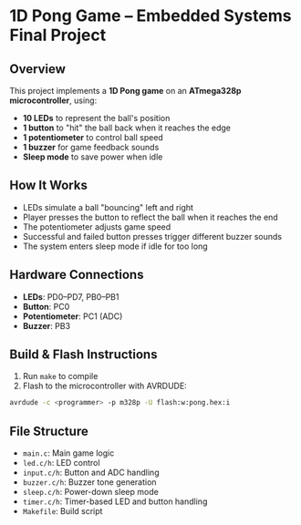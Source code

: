 # 1D Pong Game – Embedded Systems Final Project

## Overview

This project implements a **1D Pong game** on an **ATmega328p microcontroller**, using:

- **10 LEDs** to represent the ball's position
- **1 button** to "hit" the ball back when it reaches the edge
- **1 potentiometer** to control ball speed
- **1 buzzer** for game feedback sounds
- **Sleep mode** to save power when idle

## How It Works

- LEDs simulate a ball "bouncing" left and right
- Player presses the button to reflect the ball when it reaches the end
- The potentiometer adjusts game speed
- Successful and failed button presses trigger different buzzer sounds
- The system enters sleep mode if idle for too long

## Hardware Connections

- **LEDs**: PD0–PD7, PB0–PB1
- **Button**: PC0
- **Potentiometer**: PC1 (ADC)
- **Buzzer**: PB3

## Build & Flash Instructions

1. Run `make` to compile
2. Flash to the microcontroller with AVRDUDE:

```bash
avrdude -c <programmer> -p m328p -U flash:w:pong.hex:i
```

## File Structure

- `main.c`: Main game logic
- `led.c/h`: LED control
- `input.c/h`: Button and ADC handling
- `buzzer.c/h`: Buzzer tone generation
- `sleep.c/h`: Power-down sleep mode
- `timer.c/h`: Timer-based LED and button handling
- `Makefile`: Build script

 
